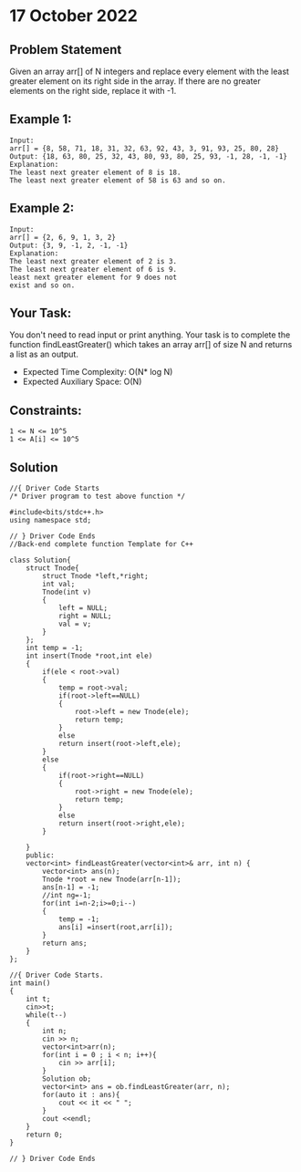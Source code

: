 # 17 October 2022

## Problem Statement
Given an array arr[] of N integers and replace every element with the least greater element on its right side in the array. If there are no greater elements on the right side, replace it with -1. 

## Example 1:
```
Input:
arr[] = {8, 58, 71, 18, 31, 32, 63, 92, 43, 3, 91, 93, 25, 80, 28}
Output: {18, 63, 80, 25, 32, 43, 80, 93, 80, 25, 93, -1, 28, -1, -1}
Explanation: 
The least next greater element of 8 is 18.
The least next greater element of 58 is 63 and so on.
```

## Example 2:
```
Input:
arr[] = {2, 6, 9, 1, 3, 2}
Output: {3, 9, -1, 2, -1, -1}
Explanation: 
The least next greater element of 2 is 3. 
The least next greater element of 6 is 9.
least next greater element for 9 does not
exist and so on.
```

## Your Task:  
You don't need to read input or print anything. Your task is to complete the function findLeastGreater() which takes an array arr[] of size N and returns a list as an output.

- Expected Time Complexity: O(N* log N)
- Expected Auxiliary Space: O(N)

## Constraints:
```
1 <= N <= 10^5
1 <= A[i] <= 10^5
```

## Solution
```
//{ Driver Code Starts
/* Driver program to test above function */

#include<bits/stdc++.h>
using namespace std;

// } Driver Code Ends
//Back-end complete function Template for C++

class Solution{
    struct Tnode{
        struct Tnode *left,*right;
        int val;
        Tnode(int v)
        {
            left = NULL;
            right = NULL;
            val = v;
        }
    };
    int temp = -1;
    int insert(Tnode *root,int ele)
    {
        if(ele < root->val)
        {
            temp = root->val;
            if(root->left==NULL)
            {
                root->left = new Tnode(ele);
                return temp;
            }
            else
            return insert(root->left,ele);
        }
        else
        {
            if(root->right==NULL)
            {
                root->right = new Tnode(ele);
                return temp;
            }
            else
            return insert(root->right,ele);
        }
        
    }
    public:
    vector<int> findLeastGreater(vector<int>& arr, int n) {
        vector<int> ans(n);
        Tnode *root = new Tnode(arr[n-1]);
        ans[n-1] = -1;
        //int ng=-1;
        for(int i=n-2;i>=0;i--)
        {
            temp = -1;
            ans[i] =insert(root,arr[i]);
        }
        return ans;
    }
};

//{ Driver Code Starts.
int main()
{
	int t;
	cin>>t;
	while(t--)
	{
	    int n;
	    cin >> n;
	    vector<int>arr(n);
	    for(int i = 0 ; i < n; i++){
	        cin >> arr[i];
	    }
	    Solution ob;
	    vector<int> ans = ob.findLeastGreater(arr, n);
	    for(auto it : ans){
	        cout << it << " ";
	    }
	    cout <<endl;
	}
	return 0;
}

// } Driver Code Ends
```
